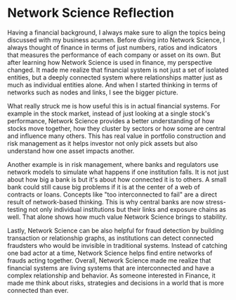 # Network Science Reflection
Having a financial background, I always make sure to align the topics being discussed with my business acumen. Before diving into Network Science, I always thought of finance in terms of just numbers, ratios and indicators that measures the performance of each company or asset on its own. But after learning how Network Science is used in finance, my perspective changed. It made me realize that financial system is not just a set of isolated entities, but a deeply connected system where relationships matter just as much as individual entities alone. And when I started thinking in terms of networks such as nodes and links, I see the bigger picture.

What really struck me is how useful this is in actual financial systems. For example in the stock market, instead of just looking at a single stock's performance, Network Science provides a better understanding of how stocks move together, how they cluster by sectors or how some are central and influence many others. This has real value in portfolio construction and risk management as it helps investor not only pick assets but also understand how one asset impacts another.

Another example is in risk management, where banks and regulators use network models to simulate what happens if one institution falls. It is not just about how big a bank is but it's about how connected it is to others. A small bank could still cause big problems if it is at the center of a web of contracts or loans. Concepts like "too interconnected to fail" are a direct result of network-based thinking. This is why central banks are now stress-testing not only individual institutions but their links and exposure chains as well. That alone shows how much value Network Science brings to stability.

Lastly, Network Science can be also helpful for fraud detection by building transaction or relationship graphs, as institutions can detect connected fraudsters who would be invisible in traditional systems. Instead of catching one bad actor at a time, Network Science helps find entire networks of frauds acting together. Overall, Network Science made me realize that financial systems are living systems that are interconnected and have a complex relationship and behavior. As someone interested in Finance, it made me think about risks, strategies and decisions in a world that is more connected than ever.
